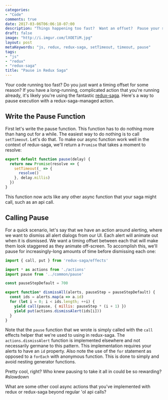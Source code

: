 ```yaml
---
categories:
- "Code"
comments: true
date: 2017-03-06T06:06:18-07:00
description: "Things happening too fast?  Want an offset?  Pause your saga in redux-saga."
draft: false
image: "http://i.imgur.com/lXOETiM.jpg"
layout: post
metaKeywords: "js, redux, redux-saga, setTimeout, timeout, pause"
tags:
- "js"
- "redux"
- "redux-saga"
title: "Pause in Redux Saga"
---
```


Your code running too fast?  Do you just want a timing offset for some reason?  If you have a long-running, complicated action that you're running already, it's likely you're using the fantastic [redux-saga](https://github.com/redux-saga/redux-saga).  Here's a way to pause execution with a redux-saga-managed action.

<!--more-->

## Write the Pause Function

First let's write the pause function.  This function has to do nothing more than hang out for a while.  The easiest way to do nothing is to call `setTimeout`.  Let's do that.  To make our async function work well in the context of redux-saga, we'll return a `Promise` that takes a moment to resolve:

```js
export default function pause(delay) {
  return new Promise(resolve => {
    setTimeout(_ => {
      resolve()
    }, delay.millis)
  })
}
```

This function now acts like any other async function that your saga might call, such as an api call.

## Calling Pause

For a quick scenario, let's say that we have an action around alerting, where we want to dismiss all alert dialogs from our UI.  Each alert will animate out when it is dismissed.  We want a timing offset between each that will make them look staggered as they animate off-screen.  To accomplish this, we'll pause for increasingly-long amounts of time before dismissing each one:

```js
import { call, put } from 'redux-saga/effects'

import * as actions from './actions'
import pause from '../common/pause'

const pauseStepDefault = 700

export function* dismissAll(alerts, pauseStep = pauseStepDefault) {
  const ids = alerts.map(a => a.id)
  for (let i = 0; i < ids.length; ++i) {
    yield call(pause, { millis: pauseStep * (i + 1) })
    yield put(actions.dismissAlert(ids[i]))
  }
}
```

Note that the `pause` function that we wrote is simply called with the `call` effects helper that we're used to using in redux-saga.  The `actions.dismissAlert` function is implemented elsewhere and not necessarily germane to this pattern.  This implementation requires your alerts to have an `id` property.  Also note the use of the `for` statement as opposed to a `forEach` with anonymous function.  This is done to simply and avoid nesting generator functions.

Pretty cool, right?  Who knew pausing to take it all in could be so rewarding? #slowdown

What are some other cool async actions that you've implemented with redux or redux-saga beyond regular 'ol api calls?
